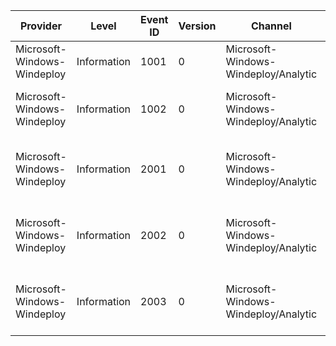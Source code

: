 Provider                     |  Level        |  Event ID  |  Version  |  Channel                               |  Task                                  |  Opcode  |  Keyword      |  Message
-----------------------------|---------------|------------|-----------|----------------------------------------|----------------------------------------|----------|---------------|-----------------------------------------------------------
Microsoft-Windows-Windeploy  |  Information  |  1001      |  0        |  Microsoft-Windows-Windeploy/Analytic  |  Run Windeploy                         |  Start   |  Performance  |  Windeploy.exe is running.
Microsoft-Windows-Windeploy  |  Information  |  1002      |  0        |  Microsoft-Windows-Windeploy/Analytic  |  Run Windeploy                         |  Stop    |  Performance  |  Windeploy.exe exiting with status {ErrorCode}.
Microsoft-Windows-Windeploy  |  Information  |  2001      |  0        |  Microsoft-Windows-Windeploy/Analytic  |  Launch and wait for external process  |  Start   |  Performance  |  Launching '{CommandLine}'.
Microsoft-Windows-Windeploy  |  Information  |  2002      |  0        |  Microsoft-Windows-Windeploy/Analytic  |  Launch and wait for external process  |  Stop    |  Performance  |  External process exited with status {ErrorCode}.
Microsoft-Windows-Windeploy  |  Information  |  2003      |  0        |  Microsoft-Windows-Windeploy/Analytic  |  Launch and wait for external process  |  Stop    |  Performance  |  Failed to start external process with status {ErrorCode}.